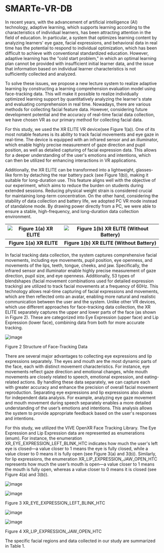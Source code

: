# SMARTe-VR-DB

   In recent years, with the advancement of artificial intelligence (AI) technology, adaptive learning, which supports learning according to the characteristics of individual learners, has been attracting attention in the field of education. In particular, a system that optimizes learning content by analyzing learners' eye gaze, facial expressions, and behavioral data in real time has the potential to respond to individual optimization, which has been difficult to achieve with conventional standardized education. However, adaptive learning has the "cold start problem," in which an optimal learning plan cannot be provided with insufficient initial learner data, and the issue that information based on individual learner characteristics is not sufficiently collected and analyzed.
  
   To solve these issues, we propose a new lecture system to realize adaptive learning by constructing a learning comprehension evaluation model using face-tracking data. This will make it possible to realize individually optimized learning support by quantitatively analyzing the learner's state and evaluating comprehension in real time.
 Nowadays, there are various methods for collecting facial feature data. However, considering future development potential and the accuracy of real-time facial data collection, we have chosen VR as our primary method for collecting facial data.
   
   For this study, we used the XR ELITE VR device(see Figure 1(a)). One of its most notable features is its ability to track facial movements and eye gaze in real-time. The device is equipped with an infrared sensor and an illuminator, which enable highly precise measurement of gaze direction and pupil position, as well as detailed capturing of facial expression data. This allows for a deeper understanding of the user's emotions and intentions, which can then be utilized for enhancing interactions in VR applications.
   
   Additionally, the XR ELITE can be transformed into a lightweight, glasses-like form by detaching the rear battery pack (see Figure 1(b)), making it suitable for long-duration use. This feature aligns well with the objective of our experiment, which aims to reduce the burden on students during extended sessions. Reducing physical weight strain is considered crucial for maintaining long-term concentration. On the other hand, considering the stability of data collection and battery life, we adopted PC VR mode instead of standalone mode. By drawing power directly from a PC, we were able to ensure a stable, high-frequency, and long-duration data collection environment.

| ![Figure 1(a) XR ELITE](https://github.com/user-attachments/assets/62984e0d-aa1f-4699-abf1-d584d6d699a6) | ![Figure 1(b) XR ELITE (Without Battery)](https://github.com/user-attachments/assets/a370a77f-096c-48f2-abf1-c4d4e3140dc3) |
|:---:|:---:|
| **Figure 1(a) XR ELITE** | **Figure 1(b) XR ELITE (Without Battery)** |





In facial tracking data collection, the system captures comprehensive facial movements, including eye movements, pupil position, eye openness, and movements of the lips, teeth, tongue, cheeks, and jaw. Specifically, the infrared sensor and illuminator enable highly precise measurement of gaze direction, pupil size, and eye openness. Additionally, 53 types of blendshapes (facial movement combinations used for detailed expression tracking) are utilized to track facial movements at a frequency of 60Hz. This technology allows real-time capturing of facial expressions and movements, which are then reflected onto an avatar, enabling more natural and realistic communication between the user and the system.
 Unlike other VR devices, which use different approaches for face-tracking data collection, the XR ELITE separately captures the upper and lower parts of the face (as shown in Figure 2). These are categorized into Eye Expression (upper face) and Lip Expression (lower face), combining data from both for more accurate tracking.


![image](https://github.com/user-attachments/assets/8055830e-f634-4d17-a033-d036ed34eb8e)

Figure 2     Structure of Face-Tracking Data

 
There are several major advantages to collecting eye expressions and lip expressions separately. The eyes and mouth are the most dynamic parts of the face, each with distinct movement characteristics. For instance, eye movements reflect gaze direction and emotional changes, while mouth movements are closely related to speech, emotional expression, and eating-related actions. By handling these data separately, we can capture each with greater accuracy and enhance the precision of overall facial movement reproduction. Separating eye expressions and lip expressions also allows for independent data analysis. For example, analyzing eye gaze movement and mouth movement during speech separately enables a more detailed understanding of the user’s emotions and intentions. This analysis allows the system to provide appropriate feedback based on the user's responses and intentions.

For this study, we utilized the VIVE OpenXR Face Tracking Library. The Eye Expression and Lip Expression data are represented as enumerations (enum). For instance, the enumeration XR_EYE_EXPRESSION_LEFT_BLINK_HTC indicates how much the user's left eye is closed—a value closer to 1 means the eye is fully closed, while a value closer to 0 means it is fully open (see Figure 3(a) and 3(b)). Similarly, for lip expressions, the enumeration XR_LIP_EXPRESSION_JAW_OPEN_HTC represents how much the user’s mouth is open—a value closer to 1 means the mouth is fully open, whereas a value closer to 0 means it is closed (see Figure 4(a) and 3(b)).


![image](https://github.com/user-attachments/assets/7d839ca6-30fb-42b0-984a-7455d95aeb5f)

![image](https://github.com/user-attachments/assets/5dc84f94-95db-4f38-8b94-fea1b13ac045)

Figure 3     XR_EYE_EXPRESSION_LEFT_BLINK_HTC

![image](https://github.com/user-attachments/assets/aad596cd-9f13-4f3e-ad51-ff79aed45e40)

![image](https://github.com/user-attachments/assets/70ebf529-67ce-4974-93a9-5f2ca8452893)

Figure 4     XR_LIP_EXPRESSION_JAW_OPEN_HTC

The specific facial regions and data collected in our study are summarized in Table 1.
